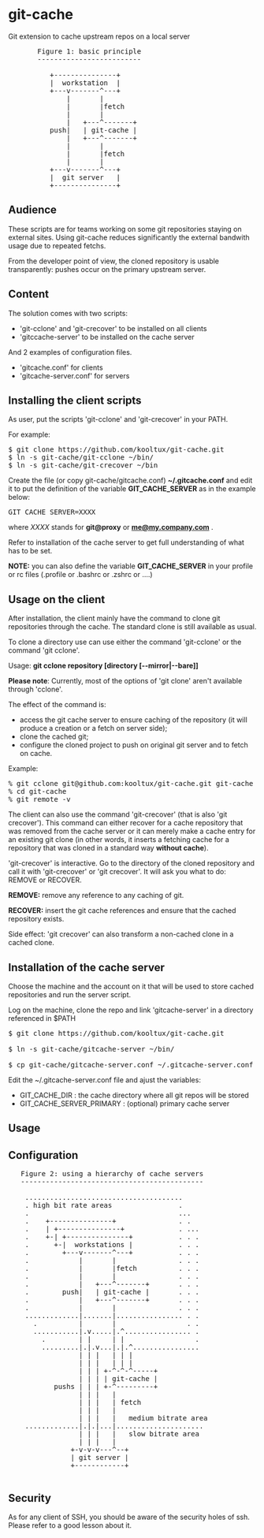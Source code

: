 git-cache
=========

Git extension to cache upstream repos on a local server

<pre>
       Figure 1: basic principle
       -------------------------

          +---------------+
          |  workstation  |
          +---v-------^---+
              |       |
              |       |fetch
              |       |
              |   +---^-------+
          push|   | git-cache |
              |   +---^-------+
              |       |
              |       |fetch
              |       |
          +---v-------^---+
          |  git server   |
          +---------------+
</pre>

Audience
--------

These scripts are for teams working on some git repositories
staying on external sites. Using git-cache reduces significantly the external bandwith usage due to repeated fetchs.

From the developer point of view, the cloned repository is usable transparently: pushes occur on the primary upstream server.

Content
-------

The solution comes with two scripts:
* 'git-cclone' and 'git-crecover' to be installed on all clients
* 'gitccache-server' to be installed on the cache server

And 2 examples of configuration files.
* 'gitcache.conf' for clients
* 'gitcache-server.conf' for servers

Installing the client scripts
-----------------------------

As user, put the scripts 'git-cclone' and 'git-crecover' in your
PATH.

For example:
<pre>
$ git clone https://github.com/kooltux/git-cache.git
$ ln -s git-cache/git-cclone ~/bin/
$ ln -s git-cache/git-crecover ~/bin
</pre>

Create the file (or copy git-cache/gitcache.conf) **~/.gitcache.conf** and edit it to put the 
definition of the variable **GIT_CACHE_SERVER** as in the example below:

<pre>
GIT_CACHE_SERVER=XXXX
</pre>

where *XXXX* stands for **git@proxy** or **me@my.company.com** .

Refer to installation of the cache server to get full understanding of what has
to be set.

**NOTE:** you can also define the variable **GIT_CACHE_SERVER** in your profile 
or rc files (.profile or .bashrc or .zshrc or ....)

Usage on the client
-------------------

After installation, the client mainly have the command to clone git repositories
through the cache. The standard clone is still available as usual.

To clone a directory use can use either the command 'git-cclone' or the command
'git cclone'.

Usage: **git cclone repository [directory [--mirror|--bare]]**

**Please note**: Currently, most of the options of 'git clone' aren't available through 'cclone'.

The effect of the command is:
- access the git cache server to ensure caching of the repository 
(it will produce a creation or a fetch on server side);
- clone the cached git;
- configure the cloned project to push on original git server and to fetch on cache.

Example:
<pre>
% git cclone git@github.com:kooltux/git-cache.git git-cache
% cd git-cache
% git remote -v
</pre>

The client can also use the command 'git-crecover' (that is also 'git crecover').
This command can either recover for a cache repository that was removed from the
cache server or it can merely make a cache entry for an existing git clone (in other words, 
it inserts a fetching cache for a repository that was cloned in a standard way **without
cache**).

'git-crecover' is interactive. Go to the directory of the cloned repository and call it
with 'git-crecover' or 'git crecover'. It will ask you what to do: REMOVE or RECOVER.

**REMOVE:** remove any reference to any caching of git.

**RECOVER:** insert the git cache references and ensure that the cached repository exists.


Side effect: 'git crecover' can also transform a non-cached clone in a cached clone.

Installation of the cache server
--------------------------------

Choose the machine and the account on it that will be used to store cached repositories
and run the server script.

Log on the machine, clone the repo and link 'gitcache-server' in a directory referenced in $PATH

<pre>
$ git clone https://github.com/kooltux/git-cache.git

$ ln -s git-cache/gitcache-server ~/bin/

$ cp git-cache/gitcache-server.conf ~/.gitcache-server.conf
</pre>

Edit the ~/.gitcache-server.conf file and ajust the variables:
* GIT_CACHE_DIR : the cache directory where all git repos will be stored
* GIT_CACHE_SERVER_PRIMARY : (optional) primary cache server


Usage
-----

Configuration
-------------

<pre>
   Figure 2: using a hierarchy of cache servers
   --------------------------------------------
   
    ......................................
    . high bit rate areas                .
    .                                    ...  
    .    +---------------+               . .  
    .    | +---------------+             . ...
    .    +-| +---------------+           . . .
    .      +-|  workstations |           . . .
    .        +---v-------^---+           . . .
    .            |       |               . . .
    .            |       |fetch          . . .
    .            |       |               . . .
    .            |   +---^-------+       . . .
    .        push|   | git-cache |       . . .
    .            |   +---^-------+       . . .
    .            |       |               . . . 
    .............|.......|................ . .
      .          |       |                 . .
      ...........|.v.....|.^................ .
        .        | |     | |                 .
        .........|.|.v...|.|.^................
                 | | |   | | |
                 | | |   | | |
                 | | | +-^-^-^-----+
                 | | | | git-cache |
           pushs | | | +-^---------+
                 | | |   |
                 | | |   | fetch
                 | | |   |
                 | | |   |   medium bitrate area
    .............|.|.|...|.....................
                 | | |   |   slow bitrate area
                 | | |   |
               +-v-v-v---^--+
               | git server |
               +------------+
   
</pre>

Security
--------

As for any client of SSH, you should be aware of the security holes of ssh.
Please refer to a good lesson about it.
